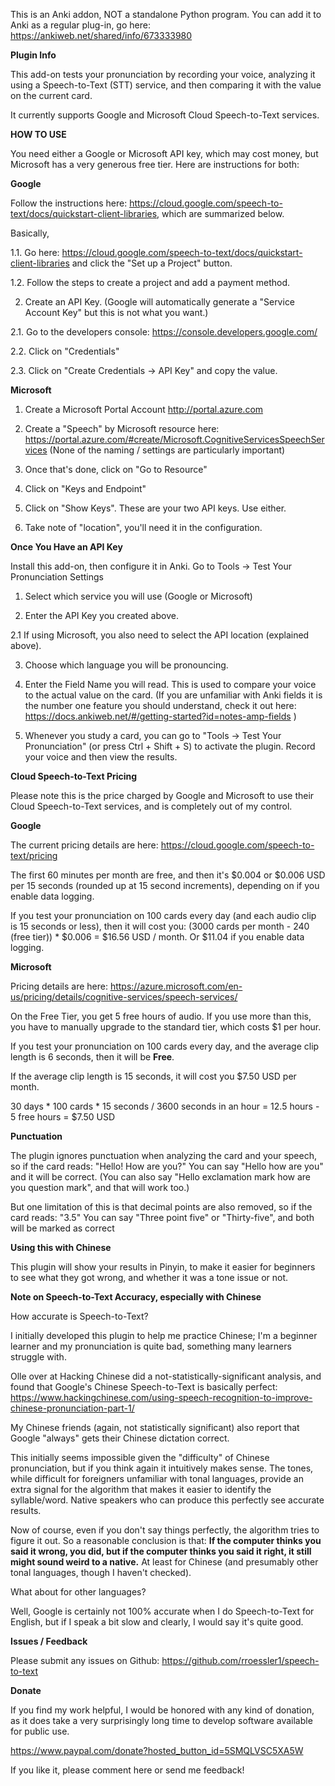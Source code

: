 This is an Anki addon, NOT a standalone Python program. You can add it to Anki as a regular plug-in, go here: https://ankiweb.net/shared/info/673333980

<b>Plugin Info</b>

This add-on tests your pronunciation by recording your voice, analyzing it using a Speech-to-Text (STT) service, and then comparing it with the value on the current card.

It currently supports Google and Microsoft Cloud Speech-to-Text services.

<b>HOW TO USE</b>

You need either a Google or Microsoft API key, which may cost money, but Microsoft has a very generous free tier. Here are instructions for both:

<b>Google</b>

Follow the instructions here: <a href="https://cloud.google.com/speech-to-text/docs/quickstart-client-libraries" rel="nofollow">https://cloud.google.com/speech-to-text/docs/quickstart-client-libraries</a>, which are summarized below.

Basically,

1.1. Go here: <a href="https://cloud.google.com/speech-to-text/docs/quickstart-client-libraries" rel="nofollow">https://cloud.google.com/speech-to-text/docs/quickstart-client-libraries</a> and click the "Set up a Project" button.

1.2. Follow the steps to create a project and add a payment method.

2. Create an API Key.  (Google will automatically generate a "Service Account Key" but this is not what you want.)

2.1. Go to the developers console: <a href="https://console.developers.google.com/" rel="nofollow">https://console.developers.google.com/</a>

2.2. Click on "Credentials"

2.3. Click on "Create Credentials -&gt; API Key" and copy the value.

<b>Microsoft</b>

1. Create a Microsoft Portal Account http://portal.azure.com

2. Create a "Speech" by Microsoft resource here: https://portal.azure.com/#create/Microsoft.CognitiveServicesSpeechServices
(None of the naming / settings are particularly important)

3. Once that's done, click on "Go to Resource"

4. Click on "Keys and Endpoint"

5. Click on "Show Keys". These are your two API keys. Use either.

6. Take note of "location", you'll need it in the configuration.

<b>Once You Have an API Key</b>

Install this add-on, then configure it in Anki.  Go to Tools -&gt; Test Your Pronunciation Settings

1. Select which service you will use (Google or Microsoft)

2. Enter the API Key you created above.

2.1 If using Microsoft, you also need to select the API location (explained above).

3. Choose which language you will be pronouncing.

4. Enter the Field Name you will read. This is used to compare your voice to the actual value on the card.
(If you are unfamiliar with Anki fields it is the number one feature you should understand, check it out here: <a href="https://docs.ankiweb.net/#/getting-started?id=notes-amp-fields" rel="nofollow">https://docs.ankiweb.net/#/getting-started?id=notes-amp-fields</a> )

5. Whenever you study a card, you can go to "Tools -&gt; Test Your Pronunciation" (or press Ctrl + Shift + S) to activate the plugin. Record your voice and then view the results.

<b>Cloud Speech-to-Text Pricing</b>

Please note this is the price charged by Google and Microsoft to use their Cloud Speech-to-Text services, and is completely out of my control.

<b>Google</b>

The current pricing details are here: <a href="https://cloud.google.com/speech-to-text/pricing" rel="nofollow">https://cloud.google.com/speech-to-text/pricing</a>

The first 60 minutes per month are free, and then it's $0.004 or $0.006 USD per 15 seconds (rounded up at 15 second increments), depending on if you enable data logging.

If you test your pronunciation on 100 cards every day (and each audio clip is 15 seconds or less), then it will cost you:
(3000 cards per month - 240 (free tier)) * $0.006 = $16.56 USD / month.  Or $11.04 if you enable data logging.

<b>Microsoft</b>

Pricing details are here: https://azure.microsoft.com/en-us/pricing/details/cognitive-services/speech-services/

On the Free Tier, you get 5 free hours of audio. If you use more than this, you have to manually upgrade to the standard tier, which costs $1 per hour.

If you test your pronunciation on 100 cards every day, and the average clip length is 6 seconds, then it will be <b>Free</b>.

If the average clip length is 15 seconds, it will cost you $7.50 USD per month.

30 days * 100 cards * 15 seconds / 3600 seconds in an hour = 12.5 hours - 5 free hours = $7.50 USD

<b>Punctuation</b>

The plugin ignores punctuation when analyzing the card and your speech, so if the card reads:
"Hello! How are you?"
You can say "Hello how are you" and it will be correct.
(You can also say "Hello exclamation mark how are you question mark", and that will work too.)

But one limitation of this is that decimal points are also removed, so if the card reads:
"3.5"
You can say "Three point five" or "Thirty-five", and both will be marked as correct

<b>Using this with Chinese</b>

This plugin will show your results in Pinyin, to make it easier for beginners to see what they got wrong, and whether it was a tone issue or not.

<b>Note on Speech-to-Text Accuracy, especially with Chinese</b>

How accurate is Speech-to-Text?

I initially developed this plugin to help me practice Chinese; I'm a beginner learner and my pronunciation is quite bad, something many learners struggle with.

Olle over at Hacking Chinese did a not-statistically-significant analysis, and found that Google's Chinese Speech-to-Text is basically perfect: <a href="https://www.hackingchinese.com/using-speech-recognition-to-improve-chinese-pronunciation-part-1/" rel="nofollow">https://www.hackingchinese.com/using-speech-recognition-to-improve-chinese-pronunciation-part-1/</a>

My Chinese friends (again, not statistically significant) also report that Google "always" gets their Chinese dictation correct.

This initially seems impossible given the "difficulty" of Chinese pronunciation, but if you think again it intuitively makes sense. The tones, while difficult for foreigners unfamiliar with tonal languages, provide an extra signal for the algorithm that makes it easier to identify the syllable/word. Native speakers who can produce this perfectly see accurate results.

Now of course, even if you don't say things perfectly, the algorithm tries to figure it out. So a reasonable conclusion is that: <b>If the computer thinks you said it wrong, you did, but if the computer thinks you said it right, it still might sound weird to a native.</b> At least for Chinese (and presumably other tonal languages, though I haven't checked).

What about for other languages?

Well, Google is certainly not 100% accurate when I do Speech-to-Text for English, but if I speak a bit slow and clearly, I would say it's quite good.

<b>Issues / Feedback</b>

Please submit any issues on Github: <a href="https://github.com/rroessler1/speech-to-text" rel="nofollow">https://github.com/rroessler1/speech-to-text</a>

<b>Donate</b>

If you find my work helpful, I would be honored with any kind of donation, as it does take a very surprisingly long time to develop software available for public use.

<a href="https://www.paypal.com/donate?hosted_button_id=5SMQLVSC5XA5W" rel="nofollow">https://www.paypal.com/donate?hosted_button_id=5SMQLVSC5XA5W</a>

If you like it, please comment here or send me feedback!